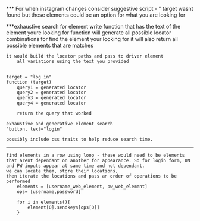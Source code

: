 *** For when instagram changes
    consider suggestive script - " target wasnt found but these elements could be an option for what you are looking for


***exhaustive search for element
    write function that has the text of the element youre looking for
    function will generate all possible locator combinations for find the element your looking for 
    it will also return all possible elements that are matches

    it would build the locator paths and pass to driver element
        all variations using the text you provided


    target = "log in"
    function (target)
        query1 = generated locator
        query2 = generated locator
        query3 = generated locator
        query4 = generated locator
    
        return the query that worked

    exhaustive and generative element search
    "button, text="login"

    possibly include css traits to help reduce search time.



*****

    find elements in a row using loop - these would need to be elements that arent dependant on another for appearance. So for login form, UN and PW inputs appear at same time and not dependant.
    we can locate them, store their locations,
    then iterate the locations and pass an order of operations to be performed
        elements = [username_web_element, pw_web_element]
        ops= [username,password]

        for i in elements(){
            element[0].sendkeys[ops[0]]
        }
